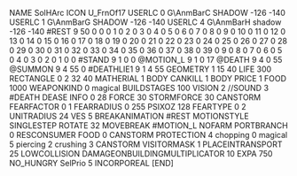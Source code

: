NAME SolHArc
ICON U_FrnOf17
USERLC 0 G\AnmBarC SHADOW -126 -140
USERLC 1 G\AnmBarG SHADOW -126 -140
USERLC 4 G\AnmBarH shadow -126 -140
#REST      9 50 0 0 0 1 0 2 0 3 0 4 0 5 0 6 0 7 0 8 0 9 0 10 0 11 0 12 0 13 0 14 0 15 0 16 0 17 0 18 0 19 0 20 0 21 0 22 0 23 0 24 0 25 0 26 0 27 0 28 0 29 0 30 0 31 0 32 0 33 0 34 0 35 0 36 0 37 0 38 0 39 0 9 0 8 0 7 0 6 0 5 0 4 0 3 0 2 0 1 0 0
#STAND     9 1 0 0
@MOTION_L  9 1 0 17
@DEATH 9 4 0 55
@SUMMON 9 4 55 0 
#DEATHLIE1 9 1 4 55 
GEOMETRY 1 15 40
LIFE     300
RECTANGLE 0 2 32 40
MATHERIAL 1 BODY
CANKILL 1 BODY 
PRICE 1 FOOD 1000
WEAPONKIND 0 magical
BUILDSTAGES 100
VISION 2
//SOUND 3 #DEATH DEASE
INFO 0 28
FORCE 30
STORMFORCE 30
CANSTORM
FEARFACTOR 0 1
FEARRADIUS 0 255
PSIXOZ 128
FEARTYPE 0 2
UNITRADIUS 24
VES 5
BREAKANIMATION #REST
MOTIONSTYLE SINGLESTEP
ROTATE 32
MOVEBREAK #MOTION_L
NOFARM
PORTBRANCH 0
RESCONSUMER FOOD 0
CANSTORM
PROTECTION 4 chopping 0 magical 5 piercing 2 crushing 3
CANSTORM
VISITORMASK 1
PLACEINTRANSPORT 25
LOWCOLLISION
DAMAGEONBUILDINGMULTIPLICATOR 10
EXPA 750
NO_HUNGRY
SelPrio 5
INCORPOREAL
[END]
